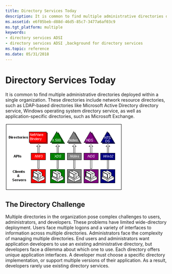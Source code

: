 ```yaml
---
title: Directory Services Today
description: It is common to find multiple administrative directories deployed within a single organization.
ms.assetid: e6f05beb-d88d-46d5-85c7-3477a6af03c9
ms.tgt_platform: multiple
keywords:
- directory services ADSI
- directory services ADSI ,background for directory services
ms.topic: reference
ms.date: 05/31/2018
---
```


# Directory Services Today

It is common to find multiple administrative directories deployed within a single organization. These directories include network resource directories, such as LDAP-based directories like Microsoft Active Directory directory service, Windows operating system directory service, as well as application-specific directories, such as Microsoft Exchange.

![deployment of multiple directories](images/ds2chal.png)

## The Directory Challenge

Multiple directories in the organization pose complex challenges to users, administrators, and developers. These problems have limited wide-directory deployment. Users face multiple logons and a variety of interfaces to information across multiple directories. Administrators face the complexity of managing multiple directories. End users and administrators want application developers to use an existing administrative directory, but developers face a dilemma about which one to use. Each directory offers unique application interfaces. A developer must choose a specific directory implementation, or support multiple versions of their application. As a result, developers rarely use existing directory services.

 

 




